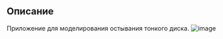 ## Описание
Приложение для моделирования остывания тонкого диска. 
![image](https://github.com/user-attachments/assets/5314ed64-9951-443c-8984-1f5abcec8b44)
